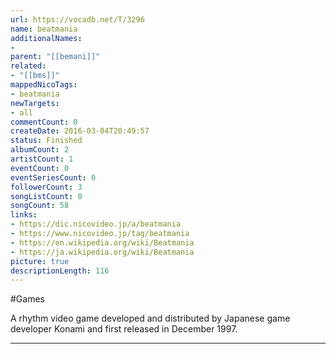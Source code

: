 ```yaml
---
url: https://vocadb.net/T/3296
name: beatmania
additionalNames: 
- 
parent: "[[bemani]]"
related:
- "[[bms]]"
mappedNicoTags:
- beatmania
newTargets:
- all
commentCount: 0
createDate: 2016-03-04T20:49:57
status: Finished
albumCount: 2
artistCount: 1
eventCount: 0
eventSeriesCount: 0
followerCount: 3
songListCount: 0
songCount: 58
links: 
- https://dic.nicovideo.jp/a/beatmania
- https://www.nicovideo.jp/tag/beatmania
- https://en.wikipedia.org/wiki/Beatmania
- https://ja.wikipedia.org/wiki/Beatmania
picture: true
descriptionLength: 116
---
```


#Games

A rhythm video game developed and distributed by Japanese game developer Konami and first released in December 1997.

---

